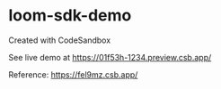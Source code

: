 # loom-sdk-demo
Created with CodeSandbox

See live demo at https://01f53h-1234.preview.csb.app/

Reference: https://fel9mz.csb.app/

